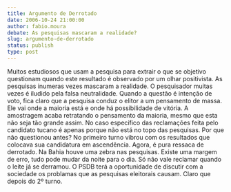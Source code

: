 ```yaml
---
title: Argumento de Derrotado
date: 2006-10-24 21:00:00
author: fabio.moura
debate: As pesquisas mascaram a realidade?
slug: argumento-de-derrotado
status: publish 
type: post
---
```


Muitos estudiosos que usam a pesquisa para extrair o que se objetivo questionam quando este resultado é observado por um olhar positivista. As pesquisas inumeras vezes mascaram a realidade. O pesquisador muitas vezes é iludido pela falsa neutralidade.
Quando a questão é intenção de voto, fica claro que a pesquisa conduz o elitor a um pensamento de massa. Ele vai onde a maioria está e onde há possibilidade de vitória. A amostragem acaba retratando o pensamento da maioria, mesmo que esta não seja tão grande assim.
No caso específico das reclamações feita pelo candidato tucano é apenas porque não está no topo das pesquisas. Por que não questionou antes? No primeiro turno vibrou com os resultados que colocava sua candidatura em ascendência. Agora, é pura ressaca de derrotado.
Na Bahia houve uma zebra nas pesquisas. Existe uma margem de erro, tudo pode mudar da noite para o dia. Só não vale reclamar quando o leite já se derramou.
O PSDB terá a oportunidade de discutir com a sociedade os problamas que as pesquisas eleitorais causam. Claro que depois do 2º turno.
